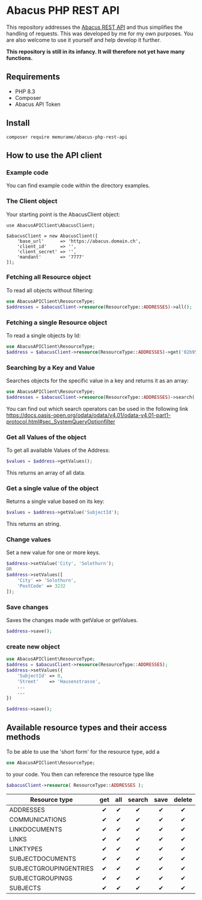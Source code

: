 # Abacus PHP REST API
This repository addresses the [Abacus REST API](https://apihub.abacus.ch/) and thus simplifies the handling of requests.
This was developed by me for my own purposes.
You are also welcome to use it yourself and help develop it further.

**This repository is still in its infancy.
It will therefore not yet have many functions.**

## Requirements
- PHP 8.3
- Composer
- Abacus API Token

## Install
```
composer require memurame/abacus-php-rest-api
```

## How to use the API client
### Example code
You can find example code within the directory examples.

### The Client object
Your starting point is the AbacusClient object:
```
use AbacusAPIClient\AbacusClient;

$abacusClient = new AbacusClient([
    'base_url'      => 'https://abacus.domain.ch',
    'client_id'     => '',
    'client_secret' => '',
    'mandant'       => '7777'
]);

```

### Fetching all Resource object
To read all objects without filtering:
```php
use AbacusAPIClient\ResourceType;
$addresses = $abacusClient->resource(ResourceType::ADDRESSES)->all();
```

### Fetching a single Resource object
To read a single objects by Id:
```php
use AbacusAPIClient\ResourceType;
$address = $abacusClient->resource(ResourceType::ADDRESSES)->get('02b95ac0-e9ed-e201-175a-c2d220524153');
```

### Searching by a Key and Value
Searches objects for the specific value in a key and returns it as an array:
```php
use AbacusAPIClient\ResourceType;
$addresses = $abacusClient->resource(ResourceType::ADDRESSES)->search('SubjectId', 'eq', 8);
```
You can find out which search operators can be used in the following link
https://docs.oasis-open.org/odata/odata/v4.01/odata-v4.01-part1-protocol.html#sec_SystemQueryOptionfilter

### Get all Values of the object
To get all available Values of the Address:
```php
$values = $address->getValues();
```
This returns an array of all data.

### Get a single value of the object
Returns a single value based on its key:
```php
$values = $address->getValue('SubjectId');
```
This returns an string.

### Change values
Set a new value for one or more keys.
```php
$address->setValue('City', 'Solothurn');
OR
$address->setValues([
    'City' => 'Solothurn', 
    'PostCode' => 3232
]);
```

### Save changes
Saves the changes made with getValue or getValues.
```php
$address->save();
```

### create new object
```php
use AbacusAPIClient\ResourceType;
$address = $abacusClient->resource(ResourceType::ADDRESSES);
$address->setValues({
    'SubjectId' => 0,
    'Street'    => 'Hausenstrasse',
    ...
    ...
})

$address->save();
```

## Available resource types and their access methods

To be able to use the 'short form' for the resource type, add a
```php
use AbacusAPIClient\ResourceType;
```

to your code. You then can reference the resource type like
```php
$abacusClient->resource( ResourceType::ADDRESSES );
```

|Resource type|get|all|search|save|delete|
|-------------|:-:|:-:|:----:|:--:|:----:|
| ADDRESSES|&#10004;|&#10004;|&#10004;|&#10004;|&#10004;|
| COMMUNICATIONS|&#10004;|&#10004;|&#10004;|&#10004;|&#10004;|
| LINKDOCUMENTS|&#10004;|&#10004;|&#10004;|&#10004;|&#10004;|
| LINKS|&#10004;|&#10004;|&#10004;|&#10004;|&#10004;|
| LINKTYPES|&#10004;|&#10004;|&#10004;|&#10004;|&#10004;|
| SUBJECTDOCUMENTS|&#10004;|&#10004;|&#10004;|&#10004;|&#10004;|
| SUBJECTGROUPINGENTRIES|&#10004;|&#10004;|&#10004;|&#10004;|&#10004;|
| SUBJECTGROUPINGS|&#10004;|&#10004;|&#10004;|&#10004;|&#10004;|
| SUBJECTS|&#10004;|&#10004;|&#10004;|&#10004;|&#10004;|